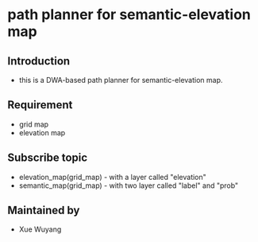 # path planner for semantic-elevation map
## Introduction
* this is a DWA-based path planner for semantic-elevation map.
## Requirement
* grid map
* elevation map
## Subscribe topic
* elevation_map(grid_map) - with a layer called "elevation"
* semantic_map(grid_map) - with two layer called "label" and "prob"
## Maintained by
* Xue Wuyang
